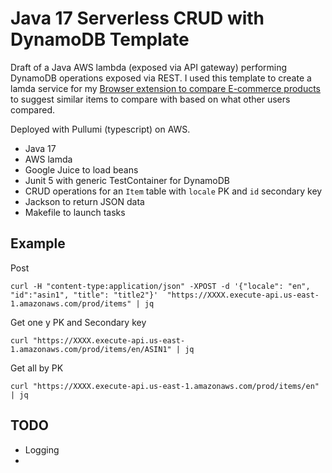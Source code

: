 # Java 17 Serverless CRUD with DynamoDB Template

Draft of a Java AWS lambda (exposed via API gateway) performing DynamoDB operations exposed via REST.
I used this template to create a lamda service for
my [Browser extension to compare E-commerce products](https://chrome.google.com/webstore/detail/compare-amazon-side-to-si/bbgnjgojcifngncffebelnaljklbiilf)
to suggest similar items to compare with based on what other users compared.

Deployed with Pullumi (typescript) on AWS.

* Java 17
* AWS lamda
* Google Juice to load beans
* Junit 5 with generic TestContainer for DynamoDB
* CRUD operations for an `Item` table with `locale` PK and `id` secondary key
* Jackson to return JSON data
* Makefile to launch tasks

## Example

Post

    curl -H "content-type:application/json" -XPOST -d '{"locale": "en", "id":"asin1", "title": "title2"}'  "https://XXXX.execute-api.us-east-1.amazonaws.com/prod/items" | jq

Get one y PK and Secondary key

    curl "https://XXXX.execute-api.us-east-1.amazonaws.com/prod/items/en/ASIN1" | jq

Get all by PK

    curl "https://XXXX.execute-api.us-east-1.amazonaws.com/prod/items/en" | jq

## TODO

* Logging
* 